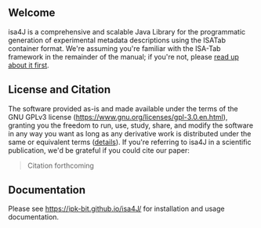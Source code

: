 ## Welcome
isa4J is a comprehensive and scalable Java Library for the programmatic generation of experimental metadata descriptions using the ISATab container format.
We're assuming you're familiar with the ISA-Tab framework in the remainder of the manual; if you're not, please [read up about it first](https://isa-specs.readthedocs.io/en/latest/).

## License and Citation
The software provided as-is and made available under the terms of the GNU GPLv3 license (https://www.gnu.org/licenses/gpl-3.0.en.html), granting you the freedom to run, use, study, share, and modify the software in any way you want as long as any derivative work is distributed under the same or equivalent terms ([details](https://en.wikipedia.org/wiki/GNU_General_Public_License#Terms_and_conditions)).
If you're referring to isa4J in a scientific publication, we'd be grateful if you could cite our paper:

> Citation forthcoming


## Documentation
Please see https://ipk-bit.github.io/isa4J/ for installation and usage documentation.
